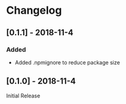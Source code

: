 # Changelog

## [0.1.1] - 2018-11-4

### Added

- Added .npmignore to reduce package size

## [0.1.0] - 2018-11-4

Initial Release

